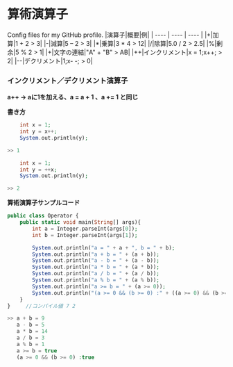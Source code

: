 # 算術演算子
Config files for my GitHub profile.
|演算子|概要|例|
| ---- | ---- | ---- |
|+|加算|1 + 2 > 3|
|-|減算|5 – 2 > 3|
|*|乗算|3 * 4 > 12|
|/|除算|5.0 / 2 > 2.5|
|%|剰余|5 % 2 > 1|
|+|文字の連結|"A" + "B" > AB|
|++|インクリメント|x = 1;x++; > 2|
|--|デクリメント|1;x- -; > 0|



### インクリメント／デクリメント演算子

**a++ → aに1を加える、a = a + 1 、a += 1 と同じ**

**書き方**
```php
    int x = 1;
    int y = x++;
    System.out.println(y);

>> 1

    int x = 1;
    int y = ++x;
    System.out.println(y);

>> 2
```

**算術演算子サンプルコード**
```php
public class Operator {
    public static void main(String[] args){
        int a = Integer.parseInt(args[0]);
        int b = Integer.parseInt(args[1]);

        System.out.println("a = " + a + ", b = " + b);
        System.out.println("a + b = " + (a + b));
        System.out.println("a - b = " + (a - b));
        System.out.println("a * b = " + (a * b));
        System.out.println("a / b = " + (a / b));
        System.out.println("a % b = " + (a % b));
        System.out.println("a >= b = " + (a >= 0));
        System.out.println("(a >= 0 && (b >= 0) :" + ((a >= 0) && (b >= 0)));
    }    
}　　　//コンパイル値 7 2

>> a + b = 9
   a - b = 5
   a * b = 14
   a / b = 3
   a % b = 1
   a >= b = true
   (a >= 0 && (b >= 0) :true

```




